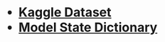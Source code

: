 <h1>
<ul id="readme">
<li><a href=https://www.kaggle.com/datasets/clmentbisaillon/fake-and-real-news-dataset/data> Kaggle Dataset </a></li>
<li><a href=https://drive.google.com/file/d/1SVf9kZbXwInS8ZAg8xt0Gw32GwL_ryeb/view?usp=sharing> Model State Dictionary</a></li>
</ul>
</h1>
